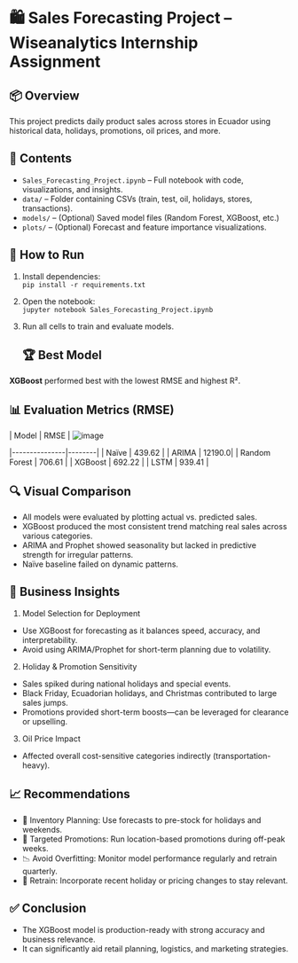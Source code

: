 # 🛍️ Sales Forecasting Project – Wiseanalytics Internship Assignment

## 📦 Overview
This project predicts daily product sales across stores in Ecuador using historical data, holidays, promotions, oil prices, and more.

## 📁 Contents
- `Sales_Forecasting_Project.ipynb` – Full notebook with code, visualizations, and insights.
- `data/` – Folder containing CSVs (train, test, oil, holidays, stores, transactions).
- `models/` – (Optional) Saved model files (Random Forest, XGBoost, etc.)
- `plots/` – (Optional) Forecast and feature importance visualizations.

## 🚀 How to Run
1. Install dependencies:  
   `pip install -r requirements.txt`

2. Open the notebook:  
   `jupyter notebook Sales_Forecasting_Project.ipynb`

3. Run all cells to train and evaluate models.

   ## 🏆 Best Model
**XGBoost** performed best with the lowest RMSE and highest R².

  ## 📊 Evaluation Metrics (RMSE)
| Model         | RMSE   |  ![image](https://github.com/user-attachments/assets/5518c25f-5b0a-4c39-a50e-1d85340aab50)

|---------------|--------|
| Naïve         | 439.62 |
| ARIMA         | 12190.0|
| Random Forest | 706.61 |
| XGBoost       | 692.22 |
| LSTM          | 939.41 |

## 🔍 Visual Comparison
- All models were evaluated by plotting actual vs. predicted sales.
- XGBoost produced the most consistent trend matching real sales across various categories.
- ARIMA and Prophet showed seasonality but lacked in predictive strength for irregular patterns.
- Naïve baseline failed on dynamic patterns.

## 📌 Business Insights
1. Model Selection for Deployment
- Use XGBoost for forecasting as it balances speed, accuracy, and interpretability.
- Avoid using ARIMA/Prophet for short-term planning due to volatility.

2. Holiday & Promotion Sensitivity
- Sales spiked during national holidays and special events.
- Black Friday, Ecuadorian holidays, and Christmas contributed to large sales jumps.
- Promotions provided short-term boosts—can be leveraged for clearance or upselling.

3. Oil Price Impact
- Affected overall cost-sensitive categories indirectly (transportation-heavy).

## 📈 Recommendations
- 🏪 Inventory Planning: Use forecasts to pre-stock for holidays and weekends.
- 🎯 Targeted Promotions: Run location-based promotions during off-peak weeks.
- 📉 Avoid Overfitting: Monitor model performance regularly and retrain quarterly.
- 🔄 Retrain: Incorporate recent holiday or pricing changes to stay relevant.

## ✅ Conclusion
- The XGBoost model is production-ready with strong accuracy and business relevance.
- It can significantly aid retail planning, logistics, and marketing strategies.




